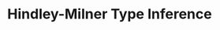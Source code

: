 ---
title: Hindley-Milner Type Inference
summary: 'DESCRIPTION'
datePublished: '4 May 2024'

series:
  seriesId: breadcrumbs-type-safari
  seriesNumber: 4
---